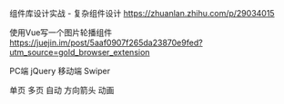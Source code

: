 组件库设计实战 - 复杂组件设计 https://zhuanlan.zhihu.com/p/29034015

使用Vue写一个图片轮播组件 https://juejin.im/post/5aaf0907f265da23870e9fed?utm_source=gold_browser_extension


PC端 jQuery
移动端 Swiper

单页 多页
自动 方向箭头
动画